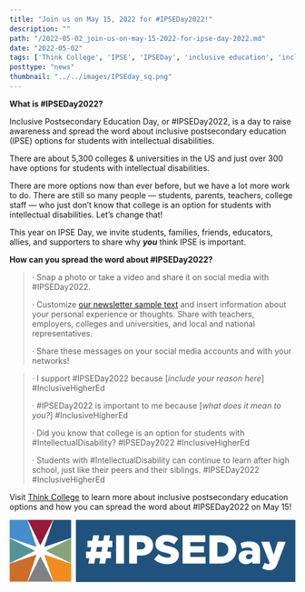 ```yaml
---
title: "Join us on May 15, 2022 for #IPSEDay2022!"
description: ""
path: "/2022-05-02_join-us-on-may-15-2022-for-ipse-day-2022.md"
date: "2022-05-02"
tags: ['Think College', 'IPSE', 'IPSEDay', 'inclusive education', 'inclusive postsecondary education', 'Institute for Comunity Inclusion']
posttype: "news"
thumbnail: "../../images/IPSEday_sq.png"
---
```



**What is #IPSEDay2022?**

Inclusive Postsecondary Education Day, or #IPSEDay2022, is a day to raise awareness and spread the word about inclusive postsecondary education (IPSE) options for students with intellectual disabilities.

There are about 5,300 colleges & universities in the US and just over 300 have options for students with intellectual disabilities.

There are more options now than ever before, but we have a lot more work to do. There are still so many people — students, parents, teachers, college staff — who just don’t know that college is an option for students with intellectual disabilities. Let’s change that!

This year on IPSE Day, we invite students, families, friends, educators, allies, and supporters to share why **_you_** think IPSE is important.

**How can you spread the word about #IPSEDay2022?**

> · Snap a photo or take a video and share it on social media with #IPSEDay2022.
> 
> · Customize [our newsletter sample text](https://thinkcollege.net/join-us-on-may-15-2022-for-ipseday2022) and insert information about your personal experience or thoughts. Share with teachers, employers, colleges and universities, and local and national representatives.
> 
> · Share these messages on your social media accounts and with your networks!

> · I support #IPSEDay2022 because \[_include your reason here_\] #InclusiveHigherEd
> 
> · #IPSEDay2022 is important to me because \[_what does it mean to you?_\] #InclusiveHigherEd
> 
> · Did you know that college is an option for students with #IntellectualDisability? #IPSEDay2022 #InclusiveHigherEd
> 
> · Students with #IntellectualDisability can continue to learn after high school, just like their peers and their siblings. #IPSEDay2022 #InclusiveHigherEd

Visit [Think College](https://thinkcollege.net/join-us-on-may-15-2022-for-ipseday2022) to learn more about inclusive postsecondary education options and how you can spread the word about #IPSEDay2022 on May 15!

![Starburst logo to the left of a blue rectangle. On the blue rectangle is the white text #IPSEDay](../../images/ipsdaybanner.png)